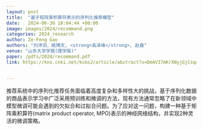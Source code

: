 ```yaml
---
layout: post
title:  "基于矩阵乘积算符表示的序列化推荐模型"
date:   2024-06-30 18:04:44 +00:00
image: images/2024/recommand.png
categories: 2024_research
author: Ze-Feng Gao
authors: "刘沛羽，姚博文, <strong>高泽峰</strong>, 赵鑫"
venue: "山东大学学报(理学版)"
paper: /pdfs/2024/recommand.pdf
link: https://kns.cnki.net/kcms2/article/abstract?v=Dm4VI7mKrXNyjGjCsqaY-3Ds66BzrjaBpoObKbvUi_Bj7Mvqanj10tm8Nj9Igm09ZRpaRiiGya5ov6Rl10UtsBBgSppwsoD7Ak0U_K1zPpi3xCkIeRs39l8aM8y8VykkeEB-qgcX9Nm_fRYDxSXKbEhqsU4q27Q1YWH2pW9N13wDCSt1lh4f6pUh7mvX3f9C3Uzd_D1mZid_tvJayfKfBg==&uniplatform=NZKPT


---
```

推荐系统中的序列化推荐任务面临着高度复杂和多样性大的挑战，基于序列化数据的商品表示学习中广泛采用预训练和微调的方法，现有方法通常忽略了在新领域中模型微调可能会遇到的欠拟合和过拟合问题。为了应对这一问题，构建一种基于矩阵乘积算符(matrix product operator, MPO)表示的神经网络结构，并实现2种灵活的微调策略。